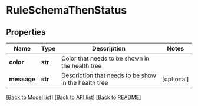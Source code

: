 # RuleSchemaThenStatus

## Properties
Name | Type | Description | Notes
------------ | ------------- | ------------- | -------------
**color** | **str** | Color that needs to be shown in the health tree | 
**message** | **str** | Descriotion that needs to be show in the health tree | [optional] 

[[Back to Model list]](../README.md#documentation-for-models) [[Back to API list]](../README.md#documentation-for-api-endpoints) [[Back to README]](../README.md)


